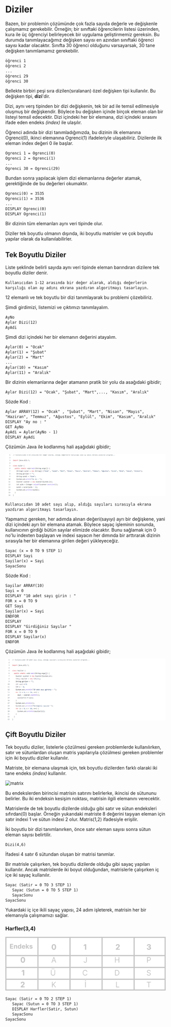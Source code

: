 # Diziler

Bazen, bir problemin çözümünde çok fazla sayıda değerle ve değişkenle çalışmamız gerekebilir. Örneğin; bir sınıftaki öğrencilerin listesi üzerinden, kura ile üç öğrenciyi belirleyecek bir uygulama geliştirmemiz gereksin. Bu durumda tanımlayacağımız değişken sayısı en azından sınıftaki öğrenci sayısı kadar olacaktır. Sınıfta 30 öğrenci olduğunu varsayarsak, 30 tane değişken tanımlamamız gerekebilir.

```
öğrenci 1
öğrenci 2
...
öğrenci 29
öğrenci 30
```

Bellekte birbiri peşi sıra dizilen(sıralanan) özel değişken tipi kullanılır. Bu değişken tipi, **dizi**'dir.

Dizi, aynı verş tipinden bir dizi değişkenin, tek bir ad ile temsil edilmesiyle oluşmuş bir değişkendir. Böylece bu değişken içinde birçok eleman olan bir listeyi temsil edecektir. Dizi içindeki her bir elemana, dizi içindeki sırasını ifade eden endeks *(index)* ile ulaşılır.

Öğrenci adında bir dizi tanımladığımızda, bu dizinin ilk elemanına Ogrenci(0), ikinci elemanına Ogrenci(1) ifadeleriyle ulaşabiliriz. Dizilerde ilk eleman index değeri 0 ile başlar.
```
Ogrenci 1 = Ogrenci(0)
Ogrenci 2 = Ogrenci(1)
...
Ogrenci 30 = Ogrenci(29)
```
Bundan sonra yapılacak işlem dizi elemanlarına değerler atamak, gerektiğinde de bu değerleri okumaktır.
```
Ogrenci(0) = 3535
Ogrenci(1) = 3536
...
DISPLAY Ogrenci(0)
DISPLAY Ogrenci(1)
```
Bir dizinin tüm elemanları aynı veri tipinde olur.

Diziler tek boyutlu olmanın dışında, iki boyutlu matrisler ve çok boyutlu yapılar olarak da kullanılabilirler.

## Tek Boyutlu Diziler

Liste şeklinde belirli sayıda aynı veri tipinde eleman barındıran dizilere tek boyutlu diziler denir. 
```
Kullanıcıdan 1-12 arasında bir değer alarak, aldığı değerlerin karşılığı olan ay adını ekrana yazdıran algoritmayı tasarlayın.
```
12 elemanlı ve tek boyutlu bir dizi tanımlayarak bu problemi çözebiliriz.

Şimdi girdimizi, listemizi ve çıktımızı tanımlayalım.
```
AyNo
Aylar Dizi(12)
AyAdi
```
Şimdi dizi içindeki her bir elemanın değerini atayalım.
```
Aylar(0) = "Ocak"
Aylar(1) = "Şubat"
Aylar(2) = "Mart"
...
Aylar(10) = "Kasım"
Aylar(11) = "Aralık"
```
Bir dizinin elemanlarına değer atamanın pratik bir yolu da asağıdaki gibidir;
```
Aylar Dizi(12) = "Ocak", "Şubat", "Mart",..., "Kasım", "Aralık"
```
Sözde Kod :
```
Aylar ARRAY(12) = "Ocak" , "Şubat", "Mart", "Nisan", "Mayıs", "Haziran", "Temmuz", "Ağustos", "Eylül", "Ekim", "Kasım", "Aralık"
DISPLAY "Ay no : "
GET AyNo
AyAdi = Aylar(AyNo - 1)
DISPLAY AyAdi
```
Çözümün Java ile kodlanmış hali aşağıdaki gibidir;

![gorsel](https://github.com/SenaOzcn/Algoritma/blob/MIT-License/Diziler%26Metinler%26Koleksiyonlar/Images/Aylar.png)

```
Kullanıcıdan 10 adet sayı alıp, aldığı sayıları sırasıyla ekrana yazdıran algoritmayı tasarlayın.
```
Yapmamız gereken, her adımda alınan değeri(sayıyı) ayrı bir değişkene, yani dizi içindeki ayrı bir elemana atamak. Böylece sayaç işleminin sonunda, kullanıcının girdiği bütün sayılar elimizde olacaktır. Bunu sağlamak için 0 no'lu indexten başlayan ve indexi sayacın her dımında bir arttırarak dizinin sırasıyla her bir elemanına girilen değeri yükleyeceğiz.
```
Sayac (x = 0 TO 9 STEP 1)
DISPLAY Sayi
Sayilar(x) = Sayi
SayacSonu
```
Sözde Kod :
```
Sayilar ARRAY(10)
Sayi = 0
DISPLAY "10 adet sayı girin : "
FOR x = 0 TO 9
GET Sayi
Sayilar(x) = Sayi
ENDFOR
DISPLAY
DISPLAY "Girdiğiniz Sayılar "
FOR x = 0 TO 9
DISPLAY Sayilar(x)
ENDFOR
```
Çözümün Java ile kodlanmış hali aşağıdaki gibidir;

![gorsel](https://github.com/SenaOzcn/Algoritma/blob/MIT-License/Diziler%26Metinler%26Koleksiyonlar/Images/Sayilar.png)

## Çift Boyutlu Diziler

Tek boyutlu diziler, listelerle çözülmesi gereken problemlerde kullanılırken, satır ve sütunlardan oluşan matris yapılarıyla çözülmesi gereken problemler için iki boyutlu diziler kullanılır.

Matriste, bir elemana ulaşmak için, tek boyutlu dizilerden farklı olaraki iki tane endeks *(index)* kullanılır.

![matrix](https://he-s3.s3.amazonaws.com/media/uploads/873c255.png)

Bu endekslerden birincisi matrisin satırını belirlerke, ikincisi de sütununu belirler. Bu iki endeksin kesişim noktası, matrisin ilgili elemanını verecektir.

Matrislerde de tek boyutlu dizilerde olduğu gibi satır ve sütun endeksleri sıfırdan(0) başlar. Örneğin yukarıdaki matriste 8 değerini taşıyan eleman için satır indexi 1 ve sütun indexi 2 olur. Matris(1,2) ifadesiyle erişilir.

İki boyutlu bir dizi tanımlanırken, önce satır eleman sayısı sonra sütun eleman sayısı belirtilir.
```
Dizi(4,6)
```
İfadesi 4 satır 6 sütundan oluşan bir matrisi tanımlar.

Bir matrisle çalışırken, tek boyutlu dizilerde olduğu gibi sayaç yapıları kullanılır. Ancak matrislerde iki boyut olduğundan, matrislerle çalışırken iç içe iki sayaç kullanılır.
```
Sayac (Satir = 0 TO 3 STEP 1)
   Sayac (Sutun = 0 TO 5 STEP 1)
   SayacSonu
SayacSonu
```
Yukardaki iç içe ikili sayaç yapısı, 24 adım işleterek, matrisin her bir elemanıyla çalışmamızı sağlar.
### Harfler(3,4)

![gorsel](https://github.com/SenaOzcn/Algoritma/blob/MIT-License/Diziler%26Metinler%26Koleksiyonlar/Images/Harfler.png)

```
Sayac (Satir = 0 TO 2 STEP 1)
   Sayac (Sutun = 0 TO 3 STEP 1)
   DISPLAY Harfler(Satir, Sutun)
   SayacSonu
SayacSonu
```
